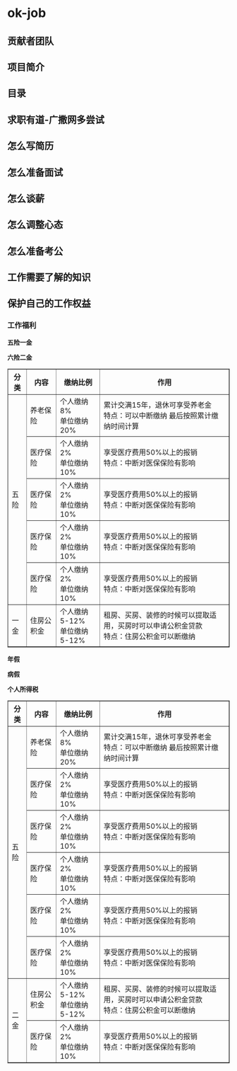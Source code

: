 # ok-job

## 贡献者团队

## 项目简介

## 目录

## 求职有道-广撒网多尝试

## 怎么写简历

## 怎么准备面试

## 怎么谈薪

## 怎么调整心态

## 怎么准备考公

## 工作需要了解的知识

## 保护自己的工作权益

### 工作福利

**五险一金**

<table id="tfhover" class="tftable" border="1">
<tr><th>分类</th><th>内容</th><th>缴纳比例</th><th>作用</th></tr>
<td align="left"  rowspan="5">五险 </td>
    <td align="left" >养老保险</td>
    <td align="left" >个人缴纳8% <br> 单位缴纳20%</td>
    <td align="left" >累计交满15年，退休可享受养老金<br> 特点：可以中断缴纳 最后按照累计缴纳时间计算</td>
    <tr>
		<td  align="left" >医疗保险</td>
        <td align="left" >个人缴纳2% <br> 单位缴纳10%</td>
    	<td align="left" >享受医疗费用50%以上的报销<br> 特点：中断对医保保险有影响</td>
	</tr>
    <tr>
		<td  align="left" >医疗保险</td>
        <td align="left" >个人缴纳2% <br> 单位缴纳10%</td>
    	<td align="left" >享受医疗费用50%以上的报销<br> 特点：中断对医保保险有影响</td>
	</tr>
    <tr>
		<td  align="left" >医疗保险</td>
        <td align="left" >个人缴纳2% <br> 单位缴纳10%</td>
    	<td align="left" >享受医疗费用50%以上的报销<br> 特点：中断对医保保险有影响</td>
	</tr>
    <tr>
		<td  align="left" >医疗保险</td>
        <td align="left" >个人缴纳2% <br> 单位缴纳10%</td>
    	<td align="left" >享受医疗费用50%以上的报销<br> 特点：中断对医保保险有影响</td>
	</tr>
<td align="left"  rowspan="2">一金 </td>
    <td align="left" >住房公积金</td>
    <td align="left" >个人缴纳5-12% <br> 单位缴纳5-12%</td>
    <td align="left" >租房、买房、装修的时候可以提取适用，买房时可以申请公积金贷款<br> 特点：住房公积金可以断缴纳</td>

**六险二金**

<table id="tfhover" class="tftable" border="1">
<tr><th>分类</th><th>内容</th><th>缴纳比例</th><th>作用</th></tr>
<td align="left"  rowspan="6">五险 </td>
    <td align="left" >养老保险</td>
    <td align="left" >个人缴纳8% <br> 单位缴纳20%</td>
    <td align="left" >累计交满15年，退休可享受养老金<br> 特点：可以中断缴纳 最后按照累计缴纳时间计算</td>
    <tr>
		<td  align="left" >医疗保险</td>
        <td align="left" >个人缴纳2% <br> 单位缴纳10%</td>
    	<td align="left" >享受医疗费用50%以上的报销<br> 特点：中断对医保保险有影响</td>
	</tr>
    <tr>
		<td  align="left" >医疗保险</td>
        <td align="left" >个人缴纳2% <br> 单位缴纳10%</td>
    	<td align="left" >享受医疗费用50%以上的报销<br> 特点：中断对医保保险有影响</td>
	</tr>
    <tr>
		<td  align="left" >医疗保险</td>
        <td align="left" >个人缴纳2% <br> 单位缴纳10%</td>
    	<td align="left" >享受医疗费用50%以上的报销<br> 特点：中断对医保保险有影响</td>
	</tr>
    <tr>
		<td  align="left" >医疗保险</td>
        <td align="left" >个人缴纳2% <br> 单位缴纳10%</td>
    	<td align="left" >享受医疗费用50%以上的报销<br> 特点：中断对医保保险有影响</td>
	</tr>
    <tr>
		<td  align="left" >医疗保险</td>
        <td align="left" >个人缴纳2% <br> 单位缴纳10%</td>
    	<td align="left" >享受医疗费用50%以上的报销<br> 特点：中断对医保保险有影响</td>
	</tr>
<td align="left"  rowspan="2">二金 </td>
    <td align="left" >住房公积金</td>
    <td align="left" >个人缴纳5-12% <br> 单位缴纳5-12%</td>
    <td align="left" >租房、买房、装修的时候可以提取适用，买房时可以申请公积金贷款<br> 特点：住房公积金可以断缴纳</td>
     <tr>
		<td  align="left" >医疗保险</td>
        <td align="left" >个人缴纳2% <br> 单位缴纳10%</td>
    	<td align="left" >享受医疗费用50%以上的报销<br> 特点：中断对医保保险有影响</td>
	</tr>

**年假**

**病假**

**个人所得税**



